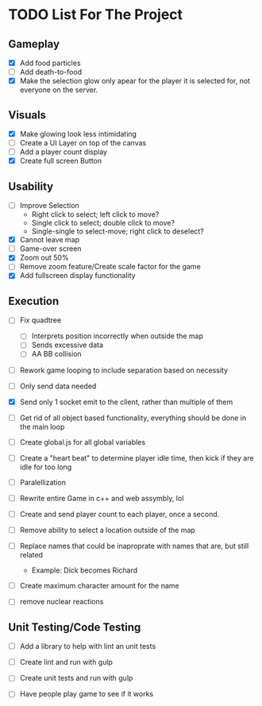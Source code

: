 # TODO List For The Project

## Gameplay

- [x] Add food particles
- [ ] Add death-to-food
- [x] Make the selection glow only apear for the player it is selected for, not everyone on the server.

## Visuals

- [x] Make glowing look less intimidating
- [ ] Create a UI Layer on top of the canvas
- [ ] Add a player count display
- [x] Create full screen Button

## Usability

- [ ] Improve Selection
    - Right click to select; left click to move?
    - Single click to select; double click to move?
    - Single-single to select-move; right click to deselect?
- [x] Cannot leave map
- [ ] Game-over screen
- [x] Zoom out 50%
- [ ] Remove zoom feature/Create scale factor for the game
- [x] Add fullscreen display functionality
  
## Execution

- [ ] Fix quadtree
    - [ ] Interprets position incorrectly when outside the map
    - [ ] Sends excessive data
    - [ ] AA BB collision
- [ ] Rework game looping to include separation based on necessity
- [ ] Only send data needed
- [x] Send only 1 socket emit to the client, rather than multiple of them
- [ ] Get rid of all object based functionality, everything should be done in the main loop
- [ ] Create global.js for all global variables
- [ ] Create a "heart beat" to determine player idle time, then kick if they are idle for too long
- [ ] Paralellization
- [ ] Rewrite entire Game in c++ and web assymbly, lol
- [ ] Create and send player count to each player, once a second. 
- [ ] Remove ability to select a location outside of the map
- [ ] Replace names that could be inaproprate with names that are, but still related
    -  Example: Dick becomes Richard
- [ ] Create maximum character amount for the name
- [ ] remove nuclear reactions
  

## Unit Testing/Code Testing 

- [ ] Add a library to help with lint an unit tests
- [ ] Create lint and run with gulp
- [ ] Create unit tests and run with gulp
- [ ] Have people play game to see if it works

